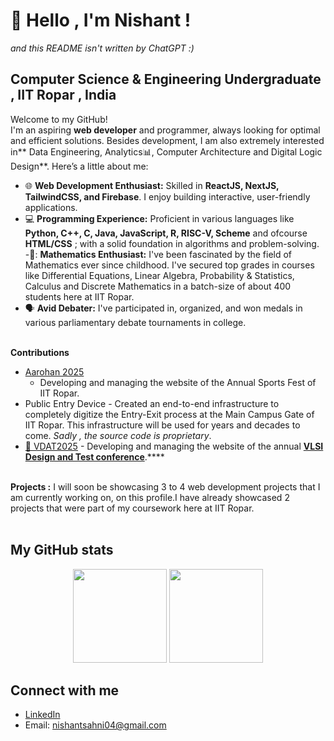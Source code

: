 # 👋 Hello , I'm Nishant !

_and this README isn't written by ChatGPT :)_

## Computer Science & Engineering Undergraduate , IIT Ropar , India <br/>
Welcome to my GitHub! <br/>
I'm an aspiring **web developer** and programmer, always looking for optimal and efficient solutions. Besides development, I am also extremely interested in** Data Engineering, Analytics📊, Computer Architecture and Digital Logic Design**. Here’s a little about me: <br/>
- 🌐 **Web Development Enthusiast:** Skilled in **ReactJS, NextJS, TailwindCSS, and Firebase**. I enjoy building interactive, user-friendly applications. <br/>
- 💻 **Programming Experience:** Proficient in various languages like **Python, C++, C, Java, JavaScript, R, RISC-V, Scheme** and ofcourse **HTML/CSS** ; with a solid foundation in algorithms and problem-solving. <br/>
-🟰: **Mathematics Enthusiast:** I've been fascinated by the field of Mathematics ever since childhood. I've secured top grades in courses like Differential Equations, Linear Algebra, Probability & Statistics, Calculus and Discrete Mathematics in a batch-size of about 400 students here at IIT Ropar.
- 🗣️ **Avid Debater:** I've participated in, organized, and won medals in various parliamentary debate tournaments in college.<br/><br/>

**Contributions**
- <a href="https://aarohan25.vercel.app/" target="_blank">Aarohan 2025</a>
  - Developing and managing the website of the Annual Sports Fest of IIT Ropar.
- Public Entry Device - Created an end-to-end infrastructure to completely digitize the Entry-Exit process at the Main Campus Gate of IIT Ropar. This infrastructure will be used for years and decades to come. _Sadly , the source code is proprietary_.
- [🔗 VDAT2025](https://github.com/AyushTyagi2/VDAT) - Developing and managing the website of the annual **[VLSI Design and Test conference](vdat.org.in)**.****
<br/><br/>

**Projects :**  I will soon be showcasing 3 to 4 web development projects that I am currently working on, on this profile.I have already showcased 2 projects that were part of my coursework here at IIT Ropar.<br/><br/>

## My GitHub stats <br/>
<p align='center'>
  <img  height=150 src='https://github-readme-stats.vercel.app/api?username=Nishant-Sahni&count_private=true&include_all_commits=true&theme=algolia&show_icons=true' />
  <img  height=150 src='https://github-readme-stats.vercel.app/api/top-langs/?username=Nishant-Sahni&layout=compact&theme=algolia&langs_count=10&hide=html,css' /> <br/>
</p>



## Connect with me
- [LinkedIn](www.linkedin.com/in/nishant-sahni-a7b01130a)
- Email: nishantsahni04@gmail.com



